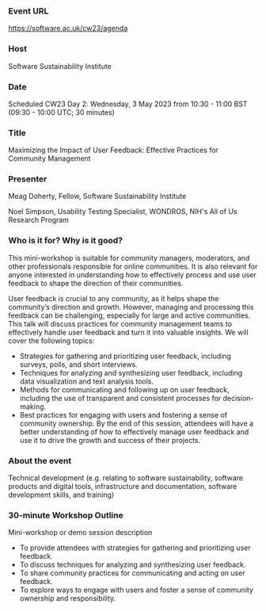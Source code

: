 ### Event URL
https://software.ac.uk/cw23/agenda

### Host
Software Sustainability Institute

### Date
Scheduled
CW23 Day 2: Wednesday, 3 May 2023 from 10:30 - 11:00 BST (09:30 - 10:00 UTC; 30 minutes)

### Title
Maximizing the Impact of User Feedback: Effective Practices for Community Management

### Presenter
Meag Doherty, Fellow, Software Sustainability Institute

Noel Simpson, Usability Testing Specialist, WONDROS, NIH's All of Us Research Program 

### Who is it for? Why is it good?
This mini-workshop is suitable for community managers, moderators, and other professionals responsible for online communities. It is also relevant for anyone interested in understanding how to effectively process and use user feedback to shape the direction of their communities.

User feedback is crucial to any community, as it helps shape the community’s direction and growth. However, managing and processing this feedback can be challenging, especially for large and active communities. This talk will discuss practices for community management teams to effectively handle user feedback and turn it into valuable insights.
We will cover the following topics:
* Strategies for gathering and prioritizing user feedback, including surveys, polls, and short interviews.
* Techniques for analyzing and synthesizing user feedback, including data visualization and text analysis tools.
* Methods for communicating and following up on user feedback, including the use of transparent and consistent processes for decision-making.
* Best practices for engaging with users and fostering a sense of community ownership.
By the end of this session, attendees will have a better understanding of how to effectively manage user feedback and use it to drive the growth and success of their projects.

### About the event
Technical development (e.g. relating to software sustainability, software products and digital tools, infrastructure and documentation, software development skills, and training)

### 30-minute Workshop Outline
Mini-workshop or demo session description
* To provide attendees with strategies for gathering and prioritizing user feedback.
* To discuss techniques for analyzing and synthesizing user feedback.
* To share community practices for communicating and acting on user feedback.
* To explore ways to engage with users and foster a sense of community ownership and responsibility.



